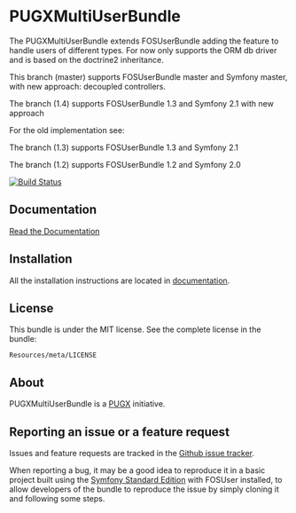 PUGXMultiUserBundle
=============

The PUGXMultiUserBundle extends FOSUserBundle adding the feature to handle users of different types.
For now only supports the ORM db driver and is based on the doctrine2 inheritance.

This branch (master) supports FOSUserBundle master and Symfony master, with new approach: decoupled controllers.

The branch (1.4) supports FOSUserBundle 1.3 and Symfony 2.1 with new approach

For the old implementation see:

The branch (1.3) supports FOSUserBundle 1.3 and Symfony 2.1

The branch (1.2) supports FOSUserBundle 1.2 and Symfony 2.0


[![Build Status](https://secure.travis-ci.org/PUGX/PUGXMultiUserBundle.png?branch=1.3)](http://travis-ci.org/PUGX/PUGXMultiUserBundle)

Documentation
-------------

[Read the Documentation](https://github.com/PUGX/PUGXMultiUserBundle/blob/1.3/Resources/doc/index.md)

Installation
------------

All the installation instructions are located in [documentation](https://github.com/PUGX/PUGXMultiUserBundle/blob/1.3/Resources/doc/index.md).

License
-------

This bundle is under the MIT license. See the complete license in the bundle:

    Resources/meta/LICENSE

About
-----

PUGXMultiUserBundle is a [PUGX](https://github.com/PUGX) initiative.


Reporting an issue or a feature request
---------------------------------------

Issues and feature requests are tracked in the [Github issue tracker](https://github.com/PUGX/PUGXMultiUserBundle/issues).

When reporting a bug, it may be a good idea to reproduce it in a basic project
built using the [Symfony Standard Edition](https://github.com/symfony/symfony-standard)
with FOSUser installed, to allow developers of the bundle to reproduce the issue by simply cloning it
and following some steps.
